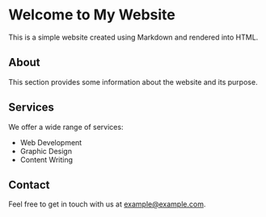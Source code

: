 # Welcome to My Website

This is a simple website created using Markdown and rendered into HTML.

## About

This section provides some information about the website and its purpose.

## Services

We offer a wide range of services:

- Web Development
- Graphic Design
- Content Writing

## Contact

Feel free to get in touch with us at [example@example.com](mailto:example@example.com).
